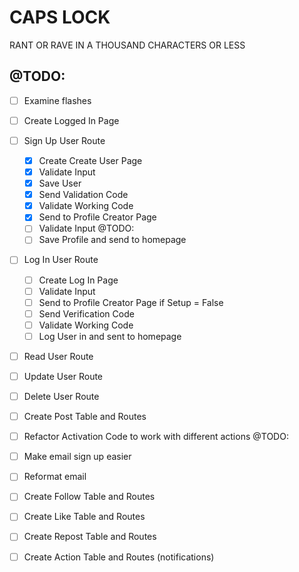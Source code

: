 # CAPS LOCK

RANT OR RAVE IN A THOUSAND CHARACTERS OR LESS

## @TODO:

- [ ] Examine flashes

- [ ] Create Logged In Page

- [ ] Sign Up User Route
  - [X] Create Create User Page
  - [X] Validate Input
  - [X] Save User
  - [X] Send Validation Code
  - [X] Validate Working Code
  - [X] Send to Profile Creator Page
  - [ ] Validate Input @TODO:
  - [ ] Save Profile and send to homepage
- [ ] Log In User Route
  - [ ] Create Log In Page
  - [ ] Validate Input
  - [ ] Send to Profile Creator Page if Setup = False
  - [ ] Send Verification Code
  - [ ] Validate Working Code
  - [ ] Log User in and sent to homepage
- [ ] Read User Route
- [ ] Update User Route
- [ ] Delete User Route

- [ ] Create Post Table and Routes

- [ ] Refactor Activation Code to work with different actions @TODO:
- [ ] Make email sign up easier
- [ ] Reformat email

- [ ] Create Follow Table and Routes
- [ ] Create Like Table and Routes
- [ ] Create Repost Table and Routes
- [ ] Create Action Table and Routes (notifications)
